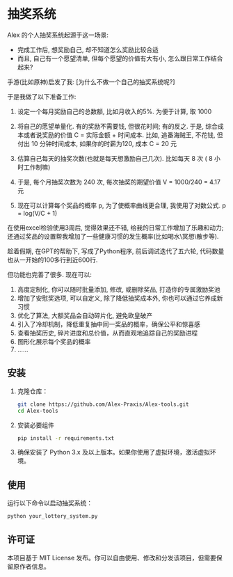 # 抽奖系统
Alex 的个人抽奖系统起源于这一场景:

- 完成工作后, 想奖励自己, 却不知道怎么奖励比较合适
- 而且, 自己有一个愿望清单, 但每个愿望的价值有大有小, 怎么跟日常工作结合起来?

手游(比如原神)启发了我: [为什么不做一个自己的抽奖系统呢?]

于是我做了以下准备工作:
1. 设定一个每月奖励自己的总数额, 比如月收入的5%. 为便于计算, 取 1000
2. 将自己的愿望单量化. 有的奖励不需要钱, 但很花时间; 有的反之.
   于是, 综合成本或者说奖励的价值 C = 实际金额 + 时间成本.
   比如, 追番海贼王, 不花钱, 但付出 10 分钟时间成本, 如果你的时薪为120, 成本 C = 20 元
   
3. 估算自己每天的抽奖次数(也就是每天想激励自己几次). 比如每天 8 次 ( 8 小时工作制嘛)
4. 于是, 每个月抽奖次数为 240 次, 每次抽奖的期望价值 V = 1000/240 = 4.17 元
5. 现在可以计算每个奖品的概率 p, 为了使概率曲线更合理, 我使用了对数公式. p = log(V/C + 1)

在使用excel检验使用3周后, 觉得效果还不错, 给我的日常工作增加了乐趣和动力;
还通过奖品的设置帮我增加了一些健康习惯的发生概率(比如喝水\冥想\散步等).

趁着假期, 在GPT的帮助下, 写成了Python程序, 前后调试迭代了五六轮, 代码数量也从一开始的100多行到近600行.

但功能也完善了很多. 现在可以:
1. 高度定制化, 你可以随时批量添加, 修改, 或删除奖品, 打造你的专属激励奖池
2. 增加了安慰奖选项, 可以自定义, 除了降低抽奖成本外, 你也可以通过它养成新习惯
3. 优化了算法, 大额奖品会自动碎片化, 避免欧皇破产
5. 引入了冷却机制，降低重复抽中同一奖品的概率，确保公平和惊喜感
6. 查看抽奖历史, 碎片进度和总价值，从而直观地追踪自己的奖励进程
7. 图形化展示每个奖品的概率
8. ……


## 安装
1. 克隆仓库：
   ```bash
   git clone https://github.com/Alex-Praxis/Alex-tools.git
   cd Alex-tools
   ```

2. 安装必要组件
   ```bash
   pip install -r requirements.txt
   ```

3. 确保安装了 Python 3.x 及以上版本。如果你使用了虚拟环境，激活虚拟环境。

## 使用

运行以下命令以启动抽奖系统：
```bash
python your_lottery_system.py
```

## 许可证

本项目基于 MIT License 发布。你可以自由使用、修改和分发该项目，但需要保留原作者信息。